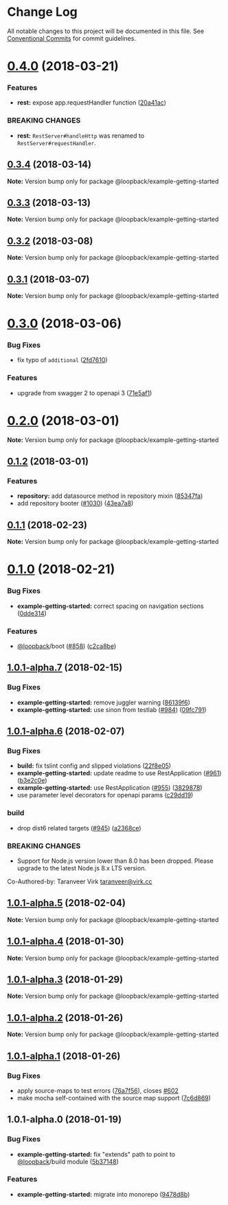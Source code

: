 # Change Log

All notable changes to this project will be documented in this file.
See [Conventional Commits](https://conventionalcommits.org) for commit guidelines.

<a name="0.4.0"></a>
# [0.4.0](https://github.com/strongloop/loopback-next/compare/@loopback/example-getting-started@0.3.4...@loopback/example-getting-started@0.4.0) (2018-03-21)


### Features

* **rest:** expose app.requestHandler function ([20a41ac](https://github.com/strongloop/loopback-next/commit/20a41ac))


### BREAKING CHANGES

* **rest:** `RestServer#handleHttp` was renamed to
`RestServer#requestHandler`.




<a name="0.3.4"></a>
## [0.3.4](https://github.com/strongloop/loopback-next/compare/@loopback/example-getting-started@0.3.3...@loopback/example-getting-started@0.3.4) (2018-03-14)




**Note:** Version bump only for package @loopback/example-getting-started

<a name="0.3.3"></a>
## [0.3.3](https://github.com/strongloop/loopback-next/compare/@loopback/example-getting-started@0.3.2...@loopback/example-getting-started@0.3.3) (2018-03-13)




**Note:** Version bump only for package @loopback/example-getting-started

<a name="0.3.2"></a>
## [0.3.2](https://github.com/strongloop/loopback-next/compare/@loopback/example-getting-started@0.3.1...@loopback/example-getting-started@0.3.2) (2018-03-08)




**Note:** Version bump only for package @loopback/example-getting-started

<a name="0.3.1"></a>
## [0.3.1](https://github.com/strongloop/loopback-next/compare/@loopback/example-getting-started@0.3.0...@loopback/example-getting-started@0.3.1) (2018-03-07)




**Note:** Version bump only for package @loopback/example-getting-started

<a name="0.3.0"></a>
# [0.3.0](https://github.com/strongloop/loopback-next/compare/@loopback/example-getting-started@0.2.0...@loopback/example-getting-started@0.3.0) (2018-03-06)


### Bug Fixes

* fix typo of `additional` ([2fd7610](https://github.com/strongloop/loopback-next/commit/2fd7610))


### Features

* upgrade from swagger 2 to openapi 3 ([71e5af1](https://github.com/strongloop/loopback-next/commit/71e5af1))




<a name="0.2.0"></a>
# [0.2.0](https://github.com/strongloop/loopback-next/compare/@loopback/example-getting-started@0.1.2...@loopback/example-getting-started@0.2.0) (2018-03-01)




**Note:** Version bump only for package @loopback/example-getting-started

<a name="0.1.2"></a>
## [0.1.2](https://github.com/strongloop/loopback-next/compare/@loopback/example-getting-started@0.1.1...@loopback/example-getting-started@0.1.2) (2018-03-01)


### Features

* **repository:** add datasource method in repository mixin ([85347fa](https://github.com/strongloop/loopback-next/commit/85347fa))
* add repository booter ([#1030](https://github.com/strongloop/loopback-next/issues/1030)) ([43ea7a8](https://github.com/strongloop/loopback-next/commit/43ea7a8))




<a name="0.1.1"></a>
## [0.1.1](https://github.com/strongloop/loopback-next/compare/@loopback/example-getting-started@0.1.0...@loopback/example-getting-started@0.1.1) (2018-02-23)




**Note:** Version bump only for package @loopback/example-getting-started

<a name="0.1.0"></a>
# [0.1.0](https://github.com/strongloop/loopback-next/compare/@loopback/example-getting-started@1.0.1-alpha.7...@loopback/example-getting-started@0.1.0) (2018-02-21)


### Bug Fixes

* **example-getting-started:** correct spacing on navigation sections ([0dde314](https://github.com/strongloop/loopback-next/commit/0dde314))


### Features

* [@loopback](https://github.com/loopback)/boot ([#858](https://github.com/strongloop/loopback-next/issues/858)) ([c2ca8be](https://github.com/strongloop/loopback-next/commit/c2ca8be))




<a name="1.0.1-alpha.7"></a>
## [1.0.1-alpha.7](https://github.com/strongloop/loopback-next/compare/@loopback/example-getting-started@1.0.1-alpha.6...@loopback/example-getting-started@1.0.1-alpha.7) (2018-02-15)


### Bug Fixes

* **example-getting-started:** remove juggler warning ([86139f6](https://github.com/strongloop/loopback-next/commit/86139f6))
* **example-getting-started:** use sinon from testlab ([#984](https://github.com/strongloop/loopback-next/issues/984)) ([09fc791](https://github.com/strongloop/loopback-next/commit/09fc791))




<a name="1.0.1-alpha.6"></a>
## [1.0.1-alpha.6](https://github.com/strongloop/loopback-next/compare/@loopback/example-getting-started@1.0.1-alpha.5...@loopback/example-getting-started@1.0.1-alpha.6) (2018-02-07)


### Bug Fixes

* **build:** fix tslint config and slipped violations ([22f8e05](https://github.com/strongloop/loopback-next/commit/22f8e05))
* **example-getting-started:** update readme to use RestApplication ([#961](https://github.com/strongloop/loopback-next/issues/961)) ([b3e2c0e](https://github.com/strongloop/loopback-next/commit/b3e2c0e))
* **example-getting-started:** use RestApplication ([#955](https://github.com/strongloop/loopback-next/issues/955)) ([3829878](https://github.com/strongloop/loopback-next/commit/3829878))
* use parameter level decorators for openapi params ([c29dd19](https://github.com/strongloop/loopback-next/commit/c29dd19))


### build

* drop dist6 related targets ([#945](https://github.com/strongloop/loopback-next/issues/945)) ([a2368ce](https://github.com/strongloop/loopback-next/commit/a2368ce))


### BREAKING CHANGES

* Support for Node.js version lower than 8.0 has been dropped.
Please upgrade to the latest Node.js 8.x LTS version.

Co-Authored-by: Taranveer Virk <taranveer@virk.cc>




<a name="1.0.1-alpha.5"></a>
## [1.0.1-alpha.5](https://github.com/strongloop/loopback-next/compare/@loopback/example-getting-started@1.0.1-alpha.4...@loopback/example-getting-started@1.0.1-alpha.5) (2018-02-04)




**Note:** Version bump only for package @loopback/example-getting-started

<a name="1.0.1-alpha.4"></a>
## [1.0.1-alpha.4](https://github.com/strongloop/loopback-next/compare/@loopback/example-getting-started@1.0.1-alpha.3...@loopback/example-getting-started@1.0.1-alpha.4) (2018-01-30)




**Note:** Version bump only for package @loopback/example-getting-started

<a name="1.0.1-alpha.3"></a>
## [1.0.1-alpha.3](https://github.com/strongloop/loopback-next/compare/@loopback/example-getting-started@1.0.1-alpha.2...@loopback/example-getting-started@1.0.1-alpha.3) (2018-01-29)




**Note:** Version bump only for package @loopback/example-getting-started

<a name="1.0.1-alpha.2"></a>
## [1.0.1-alpha.2](https://github.com/strongloop/loopback-next/compare/@loopback/example-getting-started@1.0.1-alpha.1...@loopback/example-getting-started@1.0.1-alpha.2) (2018-01-26)




**Note:** Version bump only for package @loopback/example-getting-started

<a name="1.0.1-alpha.1"></a>
## [1.0.1-alpha.1](https://github.com/strongloop/loopback-next/compare/@loopback/example-getting-started@1.0.1-alpha.0...@loopback/example-getting-started@1.0.1-alpha.1) (2018-01-26)


### Bug Fixes

* apply source-maps to test errors ([76a7f56](https://github.com/strongloop/loopback-next/commit/76a7f56)), closes [#602](https://github.com/strongloop/loopback-next/issues/602)
* make mocha self-contained with the source map support ([7c6d869](https://github.com/strongloop/loopback-next/commit/7c6d869))




<a name="1.0.1-alpha.0"></a>
## 1.0.1-alpha.0 (2018-01-19)


### Bug Fixes

* **example-getting-started:** fix "extends" path to point to [@loopback](https://github.com/loopback)/build module ([5b37148](https://github.com/strongloop/loopback-next/commit/5b37148))


### Features

* **example-getting-started:** migrate into monorepo ([9478d8b](https://github.com/strongloop/loopback-next/commit/9478d8b))
